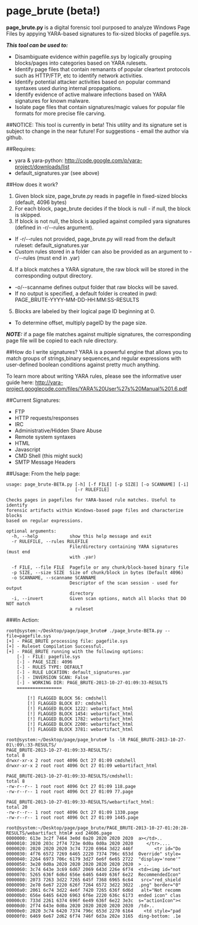 page_brute (beta!)
==========

**page_brute.py** is a digital forensic tool purposed to analyze Windows Page Files by appying YARA-based signatures to fix-sized blocks of pagefile.sys. 

***This tool can be used to:***
 * Disambiguate evidence within pagefile.sys by logically grouping blocks/pages into categories based on YARA rulesets.
 * Identify page files that contain remanants of popular cleartext protocols such as HTTP/FTP, etc to identify network activities.
 * Identify potential attacker activities based on popular command syntaxes used during internal propagations.
 * Identify evidence of active malware infections based on YARA signatures for known malware.
 * Isolate page files that contain signatures/magic values for popular file formats for more precise file carving.

##NOTICE:
This tool is currently in beta! This utility and its signature set is subject to change in the near future! For suggestions - email the author via github.

##Requires:
 * yara & yara-python: http://code.google.com/p/yara-project/downloads/list
 * default_signatures.yar (see above)

##How does it work?
1. Given block size, page_brute.py reads in pagefile in fixed-sized blocks (default, 4096 bytes)
2. For each block, page_brute decides if the block is null - if null, the block is skipped.
3. If block is not null, the block is applied against compiled yara signatures (defined in -r/--rules argument).
  * If -r/--rules not provided, page_brute.py will read from the default ruleset: default_signatures.yar
  * Custom rules stored in a folder can also be provided as an argument to -r/--rules (must end in .yar)
4. If a block matches a YARA signature, the raw block will be stored in the corresponding output directory.
  * -o/--scanname defines output folder that raw blocks will be saved.
  * If no output is specified, a default folder is created in pwd: PAGE_BRUTE-YYYY-MM-DD-HH:MM:SS-RESULTS
5. Blocks are labeled by their logical page ID beginning at 0.
  * To determine offset, multiply pageID by the page size.

***NOTE:*** if a page file matches against multiple signatures, the corresponding page file will be copied to each rule directory.

##How do I write signatures?
YARA is a powerful engine that allows you to match groups of strings,binary sequences,and regular expressions with user-defined boolean conditions against pretty much anything.

To learn more about writing YARA rules, please see the informative user guide here: http://yara-project.googlecode.com/files/YARA%20User%27s%20Manual%201.6.pdf

##Current Signatures:
  * FTP
  * HTTP requests/responses
  * IRC
  * Administrative/Hidden Share Abuse
  * Remote system syntaxes
  * HTML
  * Javascript
  * CMD Shell (this might suck)
  * SMTP Message Headers

##Usage:
From the help page:
```
usage: page_brute-BETA.py [-h] [-f FILE] [-p SIZE] [-o SCANNAME] [-i]
                          [-r RULEFILE]

Checks pages in pagefiles for YARA-based rule matches. Useful to identify
forensic artifacts within Windows-based page files and characterize blocks
based on regular expressions.

optional arguments:
  -h, --help            show this help message and exit
  -r RULEFILE, --rules RULEFILE
                        File/directory containing YARA signatures (must end
                        with .yar)

  -f FILE, --file FILE  Pagefile or any chunk/block-based binary file
  -p SIZE, --size SIZE  Size of chunk/block in bytes (Default 4096)
  -o SCANNAME, --scanname SCANNAME
                        Descriptor of the scan session - used for output
                        directory
  -i, --invert          Given scan options, match all blocks that DO NOT match
                        a ruleset
```
###In Action:
```
root@system:~/Desktop/page/page_brute# ./page_brute-BETA.py --file=pagefile.sys
[+] - PAGE_BRUTE processing file: pagefile.sys
[+] - Ruleset Compilation Successful.
[+] - PAGE_BRUTE running with the following options:
	[-] - FILE: pagefile.sys
	[-] - PAGE_SIZE: 4096
	[-] - RULES TYPE: DEFAULT
	[-] - RULE LOCATION: default_signatures.yar
	[-] - INVERSION SCAN: False
	[-] - WORKING DIR: PAGE_BRUTE-2013-10-27-01:09:33-RESULTS
	=================

        [!] FLAGGED BLOCK 56: cmdshell
        [!] FLAGGED BLOCK 87: cmdshell
        [!] FLAGGED BLOCK 1222: webartifact_html
        [!] FLAGGED BLOCK 1454: webartifact_html
        [!] FLAGGED BLOCK 1782: webartifact_html
        [!] FLAGGED BLOCK 2200: webartifact_html
        [!] FLAGGED BLOCK 3781: webartifact_html
        
root@system:~/Desktop/page/page_brute# ls -lR PAGE_BRUTE-2013-10-27-01\:09\:33-RESULTS/
PAGE_BRUTE-2013-10-27-01:09:33-RESULTS/:
total 8
drwxr-xr-x 2 root root 4096 Oct 27 01:09 cmdshell
drwxr-xr-x 2 root root 4096 Oct 27 01:09 webartifact_html

PAGE_BRUTE-2013-10-27-01:09:33-RESULTS/cmdshell:
total 8
-rw-r--r-- 1 root root 4096 Oct 27 01:09 118.page
-rw-r--r-- 1 root root 4096 Oct 27 01:09 77.page

PAGE_BRUTE-2013-10-27-01:09:33-RESULTS/webartifact_html:
total 20
-rw-r--r-- 1 root root 4096 Oct 27 01:09 1330.page
-rw-r--r-- 1 root root 4096 Oct 27 01:09 1445.page

root@system:~/Desktop/page/page_brute/PAGE_BRUTE-2013-10-27-01:20:28-RESULTS/webartifact_html# xxd 24606.page 
0000000: 613e 3c2f 7464 3e0d 0a20 2020 2020 2020  a></td>..       
0000010: 2020 203c 2f74 723e 0d0a 0d0a 2020 2020     </tr>....    
0000020: 2020 2020 2020 3c74 7220 6964 3d22 446f        <tr id="Do
0000030: 4f76 6572 7269 6465 2220 7374 796c 653d  Override" style=
0000040: 2264 6973 706c 6179 3d27 6e6f 6e65 2722  "display='none'"
0000050: 3e20 0d0a 2020 2020 2020 2020 2020 2020  > ..            
0000060: 3c74 643e 3c69 6d67 2069 643d 226e 6f74  <td><img id="not
0000070: 5265 636f 6d6d 656e 6465 6449 636f 6e22  RecommendedIcon"
0000080: 2073 7263 3d22 7265 645f 7368 6965 6c64   src="red_shield
0000090: 2e70 6e67 2220 626f 7264 6572 3d22 3022  .png" border="0"
00000a0: 2061 6c74 3d22 4e6f 7420 7265 636f 6d6d   alt="Not recomm
00000b0: 656e 6465 6420 6963 6f6e 2220 636c 6173  ended icon" clas
00000c0: 733d 2261 6374 696f 6e49 636f 6e22 3e3c  s="actionIcon"><
00000d0: 2f74 643e 0d0a 2020 2020 2020 2020 2020  /td>..          
00000e0: 2020 3c74 6420 7374 796c 653d 2270 6164    <td style="pad
00000f0: 6469 6e67 2d62 6f74 746f 6d3a 202e 3165  ding-bottom: .1e


```
